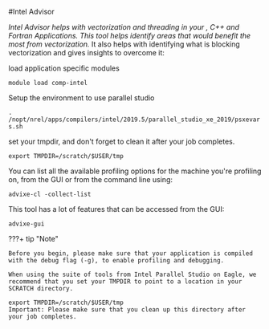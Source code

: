 #Intel Advisor

*Intel Advisor helps with vectorization and threading in your , C++ and Fortran Applications. This tool helps identify areas that would benefit the most from vectorization.*
It also helps with identifying what is blocking vectorization and gives insights to overcome it:


load application specific modules

`module load comp-intel`

Setup the environment to use parallel studio

`. /nopt/nrel/apps/compilers/intel/2019.5/parallel_studio_xe_2019/psxevars.sh`

set your tmpdir, and don't forget to clean it after your job completes.

`export TMPDIR=/scratch/$USER/tmp`

You can list all the available profiling options for the machine you're profiling on, from the GUI or from the command line using:

`advixe-cl -collect-list`

This tool has a lot of features that can be accessed from the GUI:

`advixe-gui`


???+ tip "Note"

    Before you begin, please make sure that your application is compiled with the debug flag (-g), to enable profiling and debugging.
    
    When using the suite of tools from Intel Parallel Studio on Eagle, we recommend that you set your TMPDIR to point to a location in your SCRATCH directory.
    
    export TMPDIR=/scratch/$USER/tmp
    Important: Please make sure that you clean up this directory after your job completes.    
